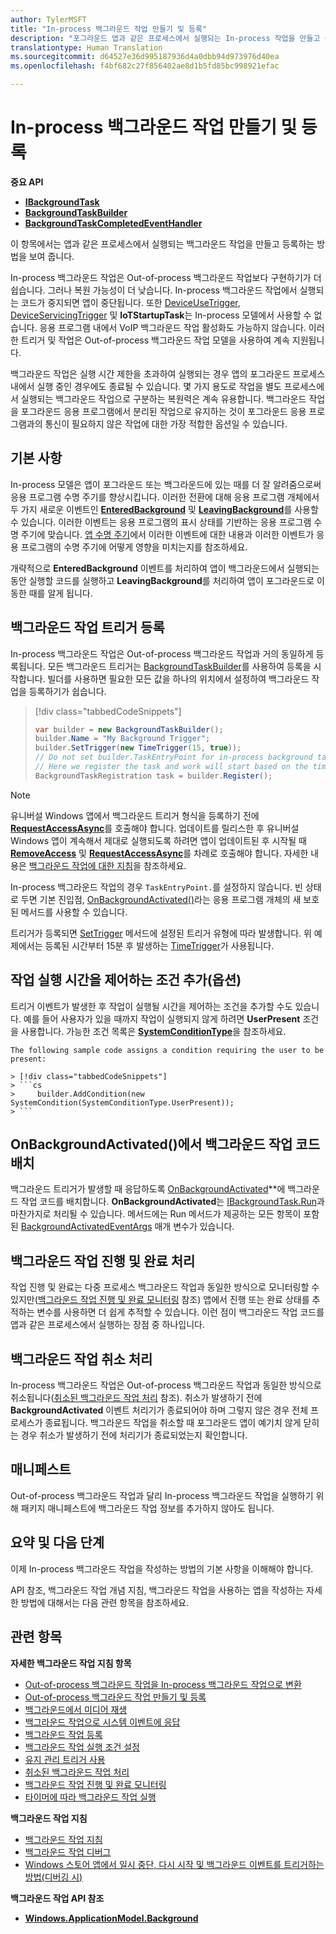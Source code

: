 ```yaml
---
author: TylerMSFT
title: "In-process 백그라운드 작업 만들기 및 등록"
description: "포그라운드 앱과 같은 프로세스에서 실행되는 In-process 작업을 만들고 등록합니다."
translationtype: Human Translation
ms.sourcegitcommit: d64527e36d995187936d4a0dbb94d973976d40ea
ms.openlocfilehash: f4bf682c27f856402ae8d1b5fd85bc998921efac

---
```


# In-process 백그라운드 작업 만들기 및 등록

**중요 API**

-   [**IBackgroundTask**](https://msdn.microsoft.com/library/windows/apps/br224794)
-   [**BackgroundTaskBuilder**](https://msdn.microsoft.com/library/windows/apps/br224768)
-   [**BackgroundTaskCompletedEventHandler**](https://msdn.microsoft.com/library/windows/apps/br224781)

이 항목에서는 앱과 같은 프로세스에서 실행되는 백그라운드 작업을 만들고 등록하는 방법을 보여 줍니다.

In-process 백그라운드 작업은 Out-of-process 백그라운드 작업보다 구현하기가 더 쉽습니다. 그러나 복원 가능성이 더 낮습니다. In-process 백그라운드 작업에서 실행되는 코드가 중지되면 앱이 중단됩니다. 또한 [DeviceUseTrigger](https://msdn.microsoft.com/library/windows/apps/windows.applicationmodel.background.deviceusetrigger.aspx?f=255&MSPPError=-2147217396), [DeviceServicingTrigger](https://msdn.microsoft.com/library/windows/apps/windows.applicationmodel.background.deviceservicingtrigger.aspx) 및 **IoTStartupTask**는 In-process 모델에서 사용할 수 없습니다. 응용 프로그램 내에서 VoIP 백그라운드 작업 활성화도 가능하지 않습니다. 이러한 트리거 및 작업은 Out-of-process 백그라운드 작업 모델을 사용하여 계속 지원됩니다.

백그라운드 작업은 실행 시간 제한을 초과하여 실행되는 경우 앱의 포그라운드 프로세스 내에서 실행 중인 경우에도 종료될 수 있습니다. 몇 가지 용도로 작업을 별도 프로세스에서 실행되는 백그라운드 작업으로 구분하는 복원력은 계속 유용합니다. 백그라운드 작업을 포그라운드 응용 프로그램에서 분리된 작업으로 유지하는 것이 포그라운드 응용 프로그램과의 통신이 필요하지 않은 작업에 대한 가장 적합한 옵션일 수 있습니다.

## 기본 사항

In-process 모델은 앱이 포그라운드 또는 백그라운드에 있는 때를 더 잘 알려줌으로써 응용 프로그램 수명 주기를 향상시킵니다. 이러한 전환에 대해 응용 프로그램 개체에서 두 가지 새로운 이벤트인 [**EnteredBackground**](https://msdn.microsoft.com/library/windows/apps/Windows.ApplicationModel.Core.CoreApplication.EnteredBackground) 및 [**LeavingBackground**](https://msdn.microsoft.com/library/windows/apps/Windows.ApplicationModel.Core.CoreApplication.LeavingBackground)를 사용할 수 있습니다. 이러한 이벤트는 응용 프로그램의 표시 상태를 기반하는 응용 프로그램 수명 주기에 맞습니다. [앱 수명 주기](app-lifecycle.md)에서 이러한 이벤트에 대한 내용과 이러한 이벤트가 응용 프로그램의 수명 주기에 어떻게 영향을 미치는지를 참조하세요.

개략적으로 **EnteredBackground** 이벤트를 처리하여 앱이 백그라운드에서 실행되는 동안 실행할 코드를 실행하고 **LeavingBackground**를 처리하여 앱이 포그라운드로 이동한 때를 알게 됩니다.

## 백그라운드 작업 트리거 등록

In-process 백그라운드 작업은 Out-of-process 백그라운드 작업과 거의 동일하게 등록됩니다. 모든 백그라운드 트리거는 [BackgroundTaskBuilder](https://msdn.microsoft.com/library/windows/apps/windows.applicationmodel.background.backgroundtaskbuilder.aspx?f=255&MSPPError=-2147217396)를 사용하여 등록을 시작합니다. 빌더를 사용하면 필요한 모든 값을 하나의 위치에서 설정하여 백그라운드 작업을 등록하기가 쉽습니다.

> [!div class="tabbedCodeSnippets"]
> ```cs
> var builder = new BackgroundTaskBuilder();
> builder.Name = "My Background Trigger";
> builder.SetTrigger(new TimeTrigger(15, true));
> // Do not set builder.TaskEntryPoint for in-process background tasks
> // Here we register the task and work will start based on the time trigger.
> BackgroundTaskRegistration task = builder.Register();
> ```

> [!NOTE]
> 유니버설 Windows 앱에서 백그라운드 트리거 형식을 등록하기 전에 [**RequestAccessAsync**](https://msdn.microsoft.com/library/windows/apps/hh700485)를 호출해야 합니다.
> 업데이트를 릴리스한 후 유니버설 Windows 앱이 계속해서 제대로 실행되도록 하려면 앱이 업데이트된 후 시작될 때 [**RemoveAccess**](https://msdn.microsoft.com/library/windows/apps/hh700471) 및 [**RequestAccessAsync**](https://msdn.microsoft.com/library/windows/apps/hh700485)를 차례로 호출해야 합니다. 자세한 내용은 [백그라운드 작업에 대한 지침](guidelines-for-background-tasks.md)을 참조하세요.

In-process 백그라운드 작업의 경우 `TaskEntryPoint.`를 설정하지 않습니다. 빈 상태로 두면 기본 진입점, [OnBackgroundActivated()](https://msdn.microsoft.com/library/windows/apps/windows.ui.xaml.application.onbackgroundactivated.aspx)라는 응용 프로그램 개체의 새 보호된 메서드를 사용할 수 있습니다.

트리거가 등록되면 [SetTrigger](https://msdn.microsoft.com/library/windows/apps/windows.applicationmodel.background.backgroundtaskbuilder.settrigger.aspx) 메서드에 설정된 트리거 유형에 따라 발생합니다. 위 예제에서는 등록된 시간부터 15분 후 발생하는 [TimeTrigger](https://msdn.microsoft.com/library/windows/apps/windows.applicationmodel.background.timetrigger.aspx)가 사용됩니다.

## 작업 실행 시간을 제어하는 조건 추가(옵션)

트리거 이벤트가 발생한 후 작업이 실행될 시간을 제어하는 조건을 추가할 수도 있습니다. 예를 들어 사용자가 있을 때까지 작업이 실행되지 않게 하려면 **UserPresent** 조건을 사용합니다. 가능한 조건 목록은 [**SystemConditionType**](https://msdn.microsoft.com/library/windows/apps/br224835)을 참조하세요.

    The following sample code assigns a condition requiring the user to be present:

    > [!div class="tabbedCodeSnippets"]
    > ```cs
    >     builder.AddCondition(new SystemCondition(SystemConditionType.UserPresent));
    > ```

## OnBackgroundActivated()에서 백그라운드 작업 코드 배치

백그라운드 트리거가 발생할 때 응답하도록 [OnBackgroundActivated](https://msdn.microsoft.com/library/windows/apps/windows.ui.xaml.application.onbackgroundactivated.aspx)**에 백그라운드 작업 코드를 배치합니다. **OnBackgroundActivated**는 [IBackgroundTask.Run](https://msdn.microsoft.com/library/windows/apps/windows.applicationmodel.background.ibackgroundtask.run.aspx?f=255&MSPPError=-2147217396)과 마찬가지로 처리될 수 있습니다. 메서드에는 Run 메서드가 제공하는 모든 항목이 포함된 [BackgroundActivatedEventArgs](https://msdn.microsoft.com/library/windows/apps/windows.applicationmodel.activation.backgroundactivatedeventargs.aspx) 매개 변수가 있습니다.

## 백그라운드 작업 진행 및 완료 처리

작업 진행 및 완료는 다중 프로세스 백그라운드 작업과 동일한 방식으로 모니터링할 수 있지만([백그라운드 작업 진행 및 완료 모니터링](monitor-background-task-progress-and-completion.md) 참조) 앱에서 진행 또는 완료 상태를 추적하는 변수를 사용하면 더 쉽게 추적할 수 있습니다. 이런 점이 백그라운드 작업 코드를 앱과 같은 프로세스에서 실행하는 장점 중 하나입니다.

## 백그라운드 작업 취소 처리

In-process 백그라운드 작업은 Out-of-process 백그라운드 작업과 동일한 방식으로 취소됩니다([취소된 백그라운드 작업 처리](handle-a-cancelled-background-task.md) 참조). 취소가 발생하기 전에 **BackgroundActivated** 이벤트 처리기가 종료되어야 하며 그렇지 않은 경우 전체 프로세스가 종료됩니다. 백그라운드 작업을 취소할 때 포그라운드 앱이 예기치 않게 닫히는 경우 취소가 발생하기 전에 처리기가 종료되었는지 확인합니다.

## 매니페스트

Out-of-process 백그라운드 작업과 달리 In-process 백그라운드 작업을 실행하기 위해 패키지 매니페스트에 백그라운드 작업 정보를 추가하지 않아도 됩니다.

## 요약 및 다음 단계

이제 In-process 백그라운드 작업을 작성하는 방법의 기본 사항을 이해해야 합니다.

API 참조, 백그라운드 작업 개념 지침, 백그라운드 작업을 사용하는 앱을 작성하는 자세한 방법에 대해서는 다음 관련 항목을 참조하세요.

## 관련 항목

**자세한 백그라운드 작업 지침 항목**

* [Out-of-process 백그라운드 작업을 In-process 백그라운드 작업으로 변환](convert-out-of-process-background-task.md)
* [Out-of-process 백그라운드 작업 만들기 및 등록](create-and-register-an-outofproc-background-task.md)
* [백그라운드에서 미디어 재생](https://msdn.microsoft.com/windows/uwp/audio-video-camera/background-audio)
* [백그라운드 작업으로 시스템 이벤트에 응답](respond-to-system-events-with-background-tasks.md)
* [백그라운드 작업 등록](register-a-background-task.md)
* [백그라운드 작업 실행 조건 설정](set-conditions-for-running-a-background-task.md)
* [유지 관리 트리거 사용](use-a-maintenance-trigger.md)
* [취소된 백그라운드 작업 처리](handle-a-cancelled-background-task.md)
* [백그라운드 작업 진행 및 완료 모니터링](monitor-background-task-progress-and-completion.md)
* [타이머에 따라 백그라운드 작업 실행](run-a-background-task-on-a-timer-.md)

**백그라운드 작업 지침**

* [백그라운드 작업 지침](guidelines-for-background-tasks.md)
* [백그라운드 작업 디버그](debug-a-background-task.md)
* [Windows 스토어 앱에서 일시 중단, 다시 시작 및 백그라운드 이벤트를 트리거하는 방법(디버깅 시)](http://go.microsoft.com/fwlink/p/?linkid=254345)

**백그라운드 작업 API 참조**

* [**Windows.ApplicationModel.Background**](https://msdn.microsoft.com/library/windows/apps/br224847)



<!--HONumber=Nov16_HO1-->


